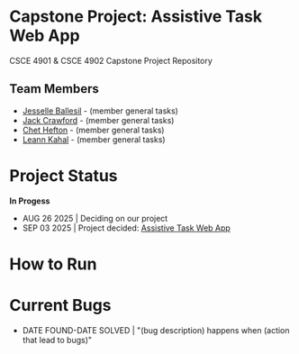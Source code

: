 # Capstone Project: Assistive Task Web App
CSCE 4901 & CSCE 4902 Capstone Project Repository
## Team Members 
* [Jesselle Ballesil](https://github.com/CjBallesil) - (member general tasks)
* [Jack Crawford](https://github.com/jhc027) - (member general tasks)
* [Chet Hefton](https://github.com/ChetHefton) - (member general tasks)
* [Leann Kahal](https://github.com/lnkl26) - (member general tasks)
# Project Status
**In Progess**
* AUG 26 2025 | Deciding on our project
* SEP 03 2025 | Project decided: [Assistive Task Web App](https://github.com/lnkl26/capstone/blob/main/CONFIRMEDPROJECT.md)
# How to Run
# Current Bugs
* DATE FOUND-DATE SOLVED | "(bug description) happens when (action that lead to bugs)"
